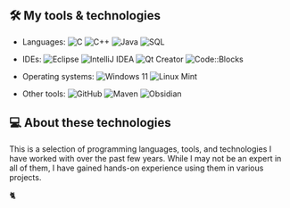 ## 🛠️ My tools & technologies

- Languages: 
![C](https://img.shields.io/badge/C-00599C?style=flat&logo=c&logoColor=white)
![C++](https://img.shields.io/badge/C%2B%2B-00599C?style=flat&logo=c%2B%2B&logoColor=white)
![Java](https://img.shields.io/badge/Java-000000?style=flat&logo=java&logoColor=white)
![SQL](https://img.shields.io/badge/SQL-003B57?style=flat&logo=sqlite&logoColor=white)

- IDEs: 
![Eclipse](https://img.shields.io/badge/Eclipse-2C2255?style=flat&logo=eclipse&logoColor=white)
![IntelliJ IDEA](https://img.shields.io/badge/IntelliJ%20IDEA-000000?style=flat&logo=intellij-idea&logoColor=white)
![Qt Creator](https://img.shields.io/badge/Qt%20Creator-41CD52?style=flat&logo=qt&logoColor=white)
![Code::Blocks](https://img.shields.io/badge/Code%3A%3ABlocks-000000?style=flat&logo=codeblocks&logoColor=white)

- Operating systems: 
![Windows 11](https://img.shields.io/badge/Windows%2011-0078D4?style=flat&logo=windows-11&logoColor=white)
![Linux Mint](https://img.shields.io/badge/Linux%20Mint-87CF3E?style=flat&logo=linuxmint&logoColor=white)

- Other tools: 
![GitHub](https://img.shields.io/badge/GitHub-181717?style=flat&logo=github&logoColor=white)
![Maven](https://img.shields.io/badge/Maven-C71A36?style=flat&logo=apache-maven&logoColor=white)
![Obsidian](https://img.shields.io/badge/Obsidian-552A56?style=flat&logo=obsidian&logoColor=white)

## 💻 About these technologies

This is a selection of programming languages, tools, and technologies I have worked with over the past few years. While I may not be an expert in all of them, I have gained hands-on experience using them in various projects.

🐈

